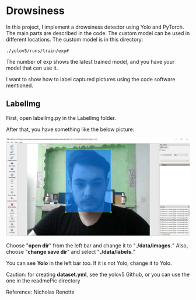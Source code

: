 # Drowsiness
In this project, I implement a drowsiness detector using Yolo and PyTorch. The main parts are described in the code. The custom model can be used in different locations.
The custom model is in this directory:

```
./yolov5/runs/train/exp#
```

The number of exp shows the latest trained model, and you have your model that can use it.

I want to show how to label captured pictures using the code software mentioned.

## LabelImg
First, open labelImg.py in the LabelImg folder.

After that, you have something like the below picture:

![LabelImg](https://github.com/Sharif-Smart-and-Secure-Edge-Cloud-Lab/video-intelligence/blob/main/Drowsiness/readmePic/LabelImg.JPG)

Choose "**open dir**" from the left bar and change it to "**./data/images.**" Also, choose "**change save dir**" and select "**./data/labels.**"

You can see **Yolo** in the left bar too. If it is not Yolo, change it to Yolo.

Caution: for creating **dataset.yml**, see the yolov5 Github, or you can use the one in the readmePic directory

Reference: 
Nicholas Renotte

